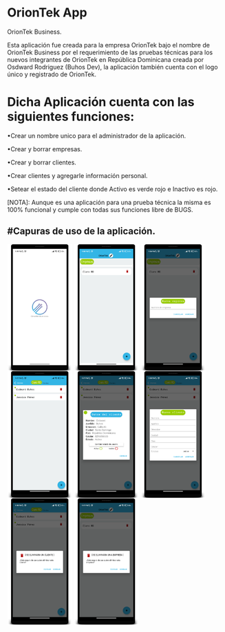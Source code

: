 # OrionTek App
OrionTek Business.

Esta aplicación fue creada para la empresa OrionTek bajo el nombre de OrionTek Business por el requerimiento de las pruebas técnicas para los nuevos integrantes de OrionTek en República Dominicana creada por Osdward Rodriguez (Buhos Dev), la aplicación también cuenta con el logo único y registrado de OrionTek.

# Dicha Aplicación cuenta con las siguientes funciones:

•Crear un nombre unico para el administrador de la aplicación.

•Crear y borrar empresas.

•Crear y borrar clientes.

•Crear clientes y agregarle información personal.

•Setear el estado del cliente donde Activo es verde rojo e Inactivo es rojo.

[NOTA]: Aunque es una aplicación para una prueba técnica la misma es 100% funcional y cumple con todas sus funciones libre de BUGS.

## #Capuras de uso de la aplicación.
<img src="https://github.com/Buhos-Dev/OrionTekApp/blob/master/one.png" width="30%" align="center"></img>
<img src="https://github.com/Buhos-Dev/OrionTekApp/blob/master/six.png" width="30%" align="center"></img>
<img src="https://github.com/Buhos-Dev/OrionTekApp/blob/master/two.png" width="30%" align="center"></img>
<img src="https://github.com/Buhos-Dev/OrionTekApp/blob/master/three.png" width="30%" align="center"></img>
<img src="https://github.com/Buhos-Dev/OrionTekApp/blob/master/four.png" width="30%" align="center"></img>
<img src="https://github.com/Buhos-Dev/OrionTekApp/blob/master/five.png" width="30%" align="center"></img>
<img src="https://github.com/Buhos-Dev/OrionTekApp/blob/master/seven.png" width="30%" align="center"></img>
<img src="https://github.com/Buhos-Dev/OrionTekApp/blob/master/eigth.png" width="30%" align="center"></img>

